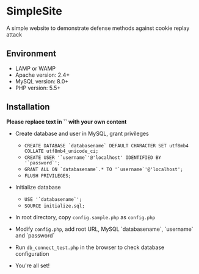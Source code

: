# SimpleSite

A simple website to demonstrate defense methods against cookie replay attack

## Environment

* LAMP or WAMP
* Apache version: 2.4+
* MySQL version: 8.0+
* PHP version: 5.5+

## Installation

**Please replace text in \`\` with your own content**

* Create database and user in MySQL, grant privileges
  * ```CREATE DATABASE `databasename` DEFAULT CHARACTER SET utf8mb4 COLLATE utf8mb4_unicode_ci;```
  * ```CREATE USER '`username`'@'localhost' IDENTIFIED BY '`password`';```
  * ```GRANT ALL ON `databasename`.* TO '`username`'@'localhost';```
  * ```FLUSH PRIVILEGES;```
  
* Initialize database
  * ```USE '`databasename`';```
  * ```SOURCE initialize.sql;```
  
* In root directory, copy `config.sample.php` as `config.php`
* Modify `config.php`, add root URL, MySQL \`databasename\`, \`username\` and \`password\`
* Run `db_connect_test.php` in the browser to check database configuration
* You're all set!
